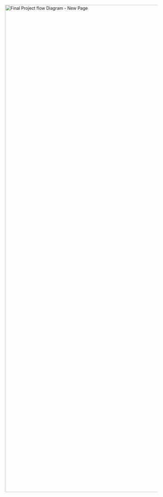 <a data-flickr-embed="true"  href="https://www.flickr.com/photos/davidleedang/23068260262/in/dateposted-public/" title="Final Project flow Diagram - New Page"><img src="https://farm6.staticflickr.com/5719/23068260262_73f3eae5dd_h.jpg" width="1236" height="1600" alt="Final Project flow Diagram - New Page"></a><script async src="//embedr.flickr.com/assets/client-code.js" charset="utf-8"></script>
